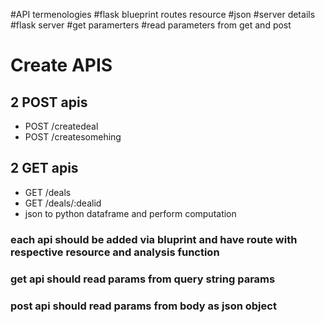 #API termenologies
#flask blueprint routes resource
#json
#server details
#flask server
#get paramerters
#read parameters from get and post

# Create APIS
## 2 POST apis
* POST /createdeal
* POST /createsomehing

## 2 GET apis
* GET /deals
* GET /deals/:dealid
* json to python dataframe and perform computation


### each api should be added via bluprint and have route with respective resource and analysis function
### get api should read params from query string params
### post api should read params from body as json object


